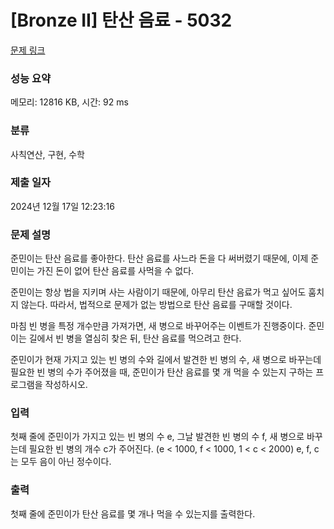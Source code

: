 # [Bronze II] 탄산 음료 - 5032 

[문제 링크](https://www.acmicpc.net/problem/5032) 

### 성능 요약

메모리: 12816 KB, 시간: 92 ms

### 분류

사칙연산, 구현, 수학

### 제출 일자

2024년 12월 17일 12:23:16

### 문제 설명

<p>준민이는 탄산 음료를 좋아한다. 탄산 음료를 사느라 돈을 다 써버렸기 때문에, 이제 준민이는 가진 돈이 없어 탄산 음료를 사먹을 수 없다.</p>

<p>준민이는 항상 법을 지키며 사는 사람이기 때문에, 아무리 탄산 음료가 먹고 싶어도 훔치지 않는다. 따라서, 법적으로 문제가 없는 방법으로 탄산 음료를 구매할 것이다.</p>

<p>마침 빈 병을 특정 개수만큼 가져가면, 새 병으로 바꾸어주는 이벤트가 진행중이다. 준민이는 길에서 빈 병을 열심히 찾은 뒤, 탄산 음료를 먹으려고 한다.</p>

<p>준민이가 현재 가지고 있는 빈 병의 수와 길에서 발견한 빈 병의 수, 새 병으로 바꾸는데 필요한 빈 병의 수가 주어졌을 때, 준민이가 탄산 음료를 몇 개 먹을 수 있는지 구하는 프로그램을 작성하시오.</p>

### 입력 

 <p>첫째 줄에 준민이가 가지고 있는 빈 병의 수 e, 그날 발견한 빈 병의 수 f, 새 병으로 바꾸는데 필요한 빈 병의 개수 c가 주어진다. (e < 1000, f < 1000, 1 < c < 2000) e, f, c는 모두 음이 아닌 정수이다.</p>

### 출력 

 <p>첫째 줄에 준민이가 탄산 음료를 몇 개나 먹을 수 있는지를 출력한다.</p>

